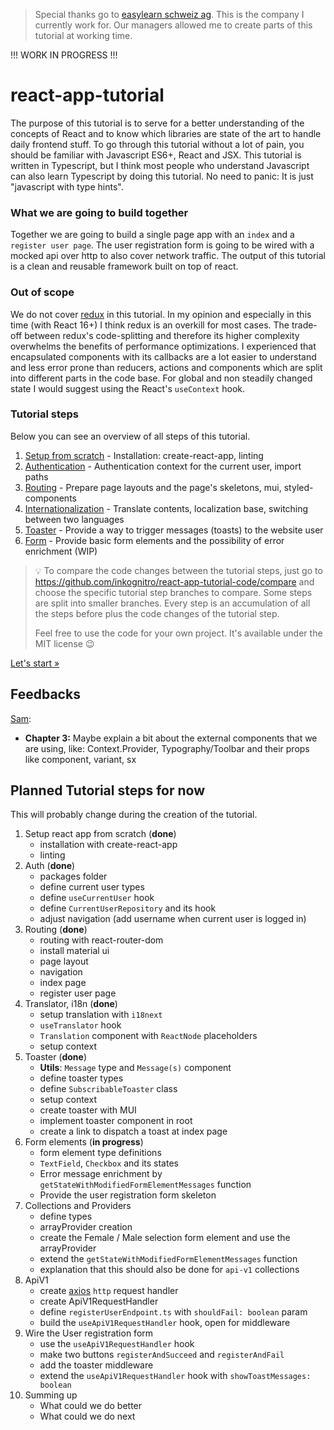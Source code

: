 > Special thanks go to [easylearn schweiz ag](https://easylearn.ch). This is the company I currently work for.
> Our managers allowed me to create parts of this tutorial at working time.

!!! WORK IN PROGRESS !!!

# react-app-tutorial
The purpose of this tutorial is to serve for a better understanding of the concepts of React and to know which libraries
are state of the art to handle daily frontend stuff.
To go through this tutorial without a lot of pain, you should be familiar with Javascript ES6+, React and JSX.
This tutorial is written in Typescript, but I think most people who understand Javascript can also learn
Typescript by doing this tutorial. No need to panic: It is just "javascript with type hints".

### What we are going to build together
Together we are going to build a single page app with an `index` and a `register user page`.
The user registration form is going to be wired with a mocked api over http to also cover network traffic.
The output of this tutorial is a clean and reusable framework built on top of react.

### Out of scope
We do not cover [redux](https://redux.js.org/) in this tutorial.
In my opinion and especially in this time (with React 16+) I think redux is an overkill for most cases.
The trade-off between redux's code-splitting and therefore its higher complexity overwhelms the benefits of
performance optimizations. I experienced that encapsulated components with its callbacks are a lot easier to understand and
less error prone than reducers, actions and components which are split into different parts in the code base.
For global and non steadily changed state I would suggest using the React's `useContext` hook.

### Tutorial steps
Below you can see an overview of all steps of this tutorial.

1. [Setup from scratch](01-setup.md) - Installation: create-react-app, linting
2. [Authentication](02-authentication.md) - Authentication context for the current user, import paths
3. [Routing](03-routing.md) - Prepare page layouts and the page's skeletons, mui, styled-components
4. [Internationalization](04-i18n.md) - Translate contents, localization base, switching between two languages
5. [Toaster](05-toaster.md) - Provide a way to trigger messages (toasts) to the website user
6. [Form](06-form.md) - Provide basic form elements and the possibility of error enrichment (WIP)

> :bulb: To compare the code changes between the tutorial steps,
> just go to https://github.com/inkognitro/react-app-tutorial-code/compare and choose the specific tutorial step
> branches to compare. Some steps are split into smaller branches.
> Every step is an accumulation of all the steps before plus the code changes of the tutorial step.
> 
> Feel free to use the code for your own project. It's available under the MIT license :wink:

[Let's start »](01-setup.md)

## Feedbacks
[Sam](https://github.com/sami-akkawi):
- **Chapter 3:** Maybe explain a bit about the external components that we are using, like: Context.Provider, Typography/Toolbar and their props like component, variant, sx

## Planned Tutorial steps for now
This will probably change during the creation of the tutorial.

1. Setup react app from scratch (**done**)
   - installation with create-react-app
   - linting
2. Auth (**done**)
   - packages folder
   - define current user types
   - define `useCurrentUser` hook
   - define `CurrentUserRepository` and its hook
   - adjust navigation (add username when current user is logged in)
3. Routing (**done**)
   - routing with react-router-dom
   - install material ui
   - page layout
   - navigation
   - index page
   - register user page
4. Translator, i18n (**done**)
   - setup translation with `i18next`
   - `useTranslator` hook
   - `Translation` component with `ReactNode` placeholders
   - setup context
5. Toaster (**done**)
   - **Utils**: `Message` type and `Message(s)` component
   - define toaster types
   - define `SubscribableToaster` class
   - setup context
   - create toaster with MUI
   - implement toaster component in root
   - create a link to dispatch a toast at index page
6. Form elements (**in progress**)
   - form element type definitions
   - `TextField`, `Checkbox` and its states
   - Error message enrichment by `getStateWithModifiedFormElementMessages` function
   - Provide the user registration form skeleton
7. Collections and Providers
   - define types
   - arrayProvider creation
   - create the Female / Male selection form element and use the arrayProvider
   - extend the `getStateWithModifiedFormElementMessages` function
   - explanation that this should also be done for `api-v1` collections
8. ApiV1
   - create [axios](https://axios-http.com) `http` request handler
   - create ApiV1RequestHandler
   - define `registerUserEndpoint.ts` with `shouldFail: boolean` param
   - build the `useApiV1RequestHandler` hook, open for middleware
9. Wire the User registration form
   - use the `useApiV1RequestHandler` hook
   - make two buttons `registerAndSucceed` and `registerAndFail` 
   - add the toaster middleware
   - extend the `useApiV1RequestHandler` hook with `showToastMessages: boolean`
10. Summing up
    - What could we do better
    - What could we do next